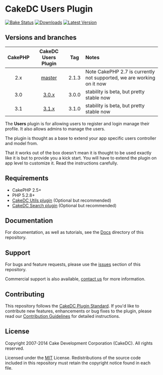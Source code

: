 CakeDC Users Plugin
===================

[![Bake Status](https://secure.travis-ci.org/CakeDC/users.png?branch=master)](http://travis-ci.org/CakeDC/users)
[![Downloads](https://poser.pugx.org/CakeDC/users/d/total.png)](https://packagist.org/packages/CakeDC/users)
[![Latest Version](https://poser.pugx.org/CakeDC/users/v/stable.png)](https://packagist.org/packages/CakeDC/users)

Versions and branches
---------------------

| CakePHP | CakeDC Users Plugin | Tag   | Notes |
| :-------------: | :------------------------: | :--:  | :---- |
| 2.x             | [master](https://github.com/cakedc/users/tree/master)                     | 2.1.3 | Note CakePHP 2.7 is currently not supported, we are working on it now |
| 3.0             | [3.0.x](https://github.com/cakedc/users/tree/3.0.x)                      | 3.0.0 | stability is beta, but pretty stable now |
| 3.1             | [3.1.x](https://github.com/cakedc/users/tree/3.1.x)                      | 3.1.0 | stability is beta, but pretty stable now |

The **Users** plugin is for allowing users to register and login manage their profile. It also allows admins to manage the users.

The plugin is thought as a base to extend your app specific users controller and model from.

That it works out of the box doesn't mean it is thought to be used exactly like it is but to provide you a kick start. You will have to extend the plugin on app level to customize it. Read the instructions carefully.


Requirements
------------

* CakePHP 2.5+
* PHP 5.2.8+
* [CakeDC Utils plugin](http://github.com/CakeDC/utils) (Optional but recommended)
* [CakeDC Search plugin](http://github.com/CakeDC/search) (Optional but recommended)

Documentation
-------------

For documentation, as well as tutorials, see the [Docs](Docs/Home.md) directory of this repository.

Support
-------

For bugs and feature requests, please use the [issues](https://github.com/CakeDC/users/issues) section of this repository.

Commercial support is also available, [contact us](http://cakedc.com/contact) for more information.

Contributing
------------

This repository follows the [CakeDC Plugin Standard](http://cakedc.com/plugin-standard). If you'd like to contribute new features, enhancements or bug fixes to the plugin, please read our [Contribution Guidelines](http://cakedc.com/contribution-guidelines) for detailed instructions.

License
-------

Copyright 2007-2014 Cake Development Corporation (CakeDC). All rights reserved.

Licensed under the [MIT](http://www.opensource.org/licenses/mit-license.php) License. Redistributions of the source code included in this repository must retain the copyright notice found in each file.

